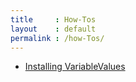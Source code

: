 ```yaml
---
title     : How-Tos
layout    : default
permalink : /how-Tos/
---
```


- [Installing VariableValues](install)